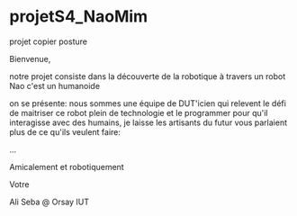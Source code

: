 # projetS4_NaoMim
projet copier posture


Bienvenue,

notre projet consiste dans la découverte de la robotique à travers un robot Nao c'est un humanoide 

on se présente: nous sommes une équipe de DUT'icien qui relevent le défi de maitriser ce robot plein de technologie et le programmer pour qu'il interagisse avec des humains, je laisse les artisants du futur vous parlaient plus de ce qu'ils veulent faire:

...

Amicalement et robotiquement

Votre

Ali Seba  @ Orsay IUT
